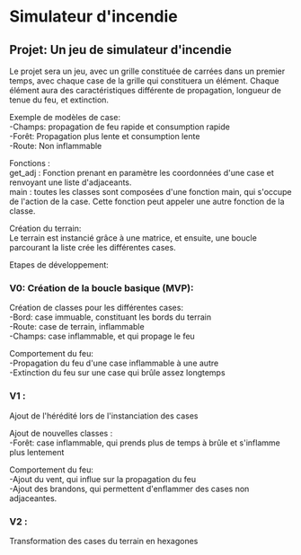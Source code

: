 # Simulateur d'incendie

## Projet: Un jeu de simulateur d'incendie

Le projet sera un jeu, avec un grille constituée de carrées dans un premier temps, avec chaque case de la grille qui constituera un élément. Chaque élément aura des caractéristiques différente de propagation, longueur de tenue du feu, et extinction.

Exemple de modèles de case:  
-Champs: propagation de feu rapide et consumption rapide  
-Forêt: Propagation plus lente et consumption lente  
-Route: Non inflammable

Fonctions :  
get_adj : Fonction prenant en paramètre les coordonnées d'une case et renvoyant une liste d'adjaceants.  
main : toutes les classes sont composées d'une fonction main, qui s'occupe de l'action de la case. Cette fonction peut appeler une autre fonction de la classe.  

Création du terrain:  
Le terrain est instancié grâce à une matrice, et ensuite, une boucle parcourant la liste crée les différentes cases.

Etapes de développement:

### V0: Création de la boucle basique (MVP):

Création de classes pour les différentes cases:  
-Bord: case immuable, constituant les bords du terrain  
-Route: case de terrain, inflammable  
-Champs: case inflammable, et qui propage le feu  

Comportement du feu:  
-Propagation du feu d'une case inflammable à une autre  
-Extinction du feu sur une case qui brûle assez longtemps  

### V1 : 
Ajout de l'hérédité lors de l'instanciation des cases

Ajout de nouvelles classes :  
-Forêt: case inflammable, qui prends plus de temps à brûle et s'inflamme plus lentement

Comportement du feu:  
-Ajout du vent, qui influe sur la propagation du feu  
-Ajout des brandons, qui permettent d'enflammer des cases non adjaceantes.

### V2 :  
Transformation des cases du terrain en hexagones
